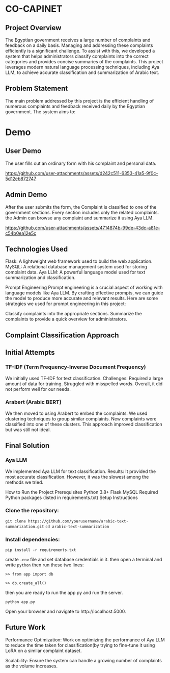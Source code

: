 # CO-CAPINET
## Project Overview
The Egyptian government receives a large number of complaints and feedback on a daily basis. Managing and addressing these complaints efficiently is a significant challenge. To assist with this, we developed a system that helps administrators classify complaints into the correct categories and provides concise summaries of the complaints. This project leverages modern natural language processing techniques, including Aya LLM, to achieve accurate classification and summarization of Arabic text.

## Problem Statement
The main problem addressed by this project is the efficient handling of numerous complaints and feedback received daily by the Egyptian government. The system aims to:
# Demo 
## User Demo
The user fills out an ordinary form with his complaint and personal data.

https://github.com/user-attachments/assets/d242c511-6353-41a5-9f0c-5d12eb872747

## Admin Demo
After the user submits the form, the Complaint is classified to one of the government sections. 
Every section includes only the related complaints. the Admin can browse any complaint and summarize it using Aya LLM.

https://github.com/user-attachments/assets/4714874b-99de-43dc-a81e-c54b0ea12e5c


## Technologies Used
Flask: A lightweight web framework used to build the web application.
MySQL: A relational database management system used for storing complaint data.
Aya LLM: A powerful language model used for text summarization and classification.

Prompt Engineering
Prompt engineering is a crucial aspect of working with language models like Aya LLM. By crafting effective prompts, we can guide the model to produce more accurate and relevant results. Here are some strategies we used for prompt engineering in this project:


Classify complaints into the appropriate sections.
Summarize the complaints to provide a quick overview for administrators.
## Complaint Classification Approach
## Initial Attempts
### TF-IDF (Term Frequency-Inverse Document Frequency)

We initially used TF-IDF for text classification.
Challenges:
Required a large amount of data for training.
Struggled with misspelled words.
Overall, it did not perform well for our needs.
### Arabert (Arabic BERT)

We then moved to using Arabert to embed the complaints.
We used clustering techniques to group similar complaints.
New complaints were classified into one of these clusters.
This approach improved classification but was still not ideal.
## Final Solution
### Aya LLM
We implemented Aya LLM for text classification.
Results:
It provided the most accurate classification.
However, it was the slowest among the methods we tried.

How to Run the Project
Prerequisites
Python 3.8+
Flask
MySQL
Required Python packages (listed in requirements.txt)
Setup Instructions

### Clone the repository:
```git clone https://github.com/yourusername/arabic-text-summarization.git```
```cd arabic-text-summarization```

### Install dependencies:

```pip install -r requirements.txt```

create ```.env``` file and set database credentials in it.
then open a terminal and write ```python```
then run these two lines:

```>> from app import db```

```>> db.create_all()```

then you are ready to run the app.py and run the server.

```python app.py```

Open your browser and navigate to http://localhost:5000.


## Future Work

Performance Optimization: Work on optimizing the performance of Aya LLM to reduce the time taken for classification(by trying to fine-tune it using LoRA on a similar complaint dataset.

Scalability: Ensure the system can handle a growing number of complaints as the volume increases.



